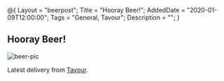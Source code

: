 @{
 Layout = "beerpost";
 Title = "Hooray Beer!";
 AddedDate = "2020-01-09T12:00:00";
 Tags = "General, Tavour";
 Description = "";
 }
 

## Hooray Beer!

![beer-pic]

Latest delivery from [Tavour][tavour-url].

[tavour-url]: <https://about.tavour.com/>
[beer-pic]: https://jasonpowley.com/assets/img/2020-01-09-hooray-beer.jpeg "Beer line up"
